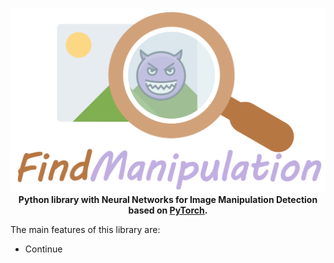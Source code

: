 <div align="center">
 
![logo](./pics/icon.png)  
**Python library with Neural Networks for Image 
Manipulation Detection based on [PyTorch](https://pytorch.org/).**  

</div>

The main features of this library are:

 - Continue